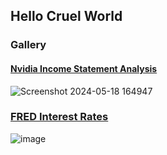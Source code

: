 ## Hello Cruel World




### Gallery

#### [Nvidia Income Statement Analysis](https://github.com/nurciuoli/open-quant/blob/main/nvda-income-statement.ipynb)
![Screenshot 2024-05-18 164947](https://github.com/nurciuoli/nurciuoli/assets/57609455/5e2d3812-04b9-4b84-b118-9268cca5771e)

### [FRED Interest Rates](https://github.com/nurciuoli/open-quant/blob/main/fred-interest-rates.ipynb)
![image](https://github.com/nurciuoli/nurciuoli/assets/57609455/c3e5062a-c102-4d55-9692-e287615a7b8f)

